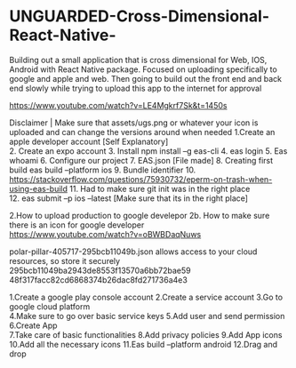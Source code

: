# UNGUARDED-Cross-Dimensional-React-Native-
Building out a small application that is cross dimensional for Web, IOS, Android with React Native package. Focused on uploading specifically to google and apple and web. Then going to build out the front end and back end slowly while trying to upload this app to the internet for approval

 
https://www.youtube.com/watch?v=LE4Mgkrf7Sk&t=1450s 



Disclaimer | Make sure that assets/ugs.png or whatever your icon is uploaded and can change the versions around when needed 
	1.Create an apple developer account [Self Explanatory]  
	2. Create an expo account 
	3. Install npm install –g eas-cli 
	4. eas login 
	5. Eas whoami 
	6. Configure our project 
	7. EAS.json [File made] 
	8. Creating first build eas build –platform ios 
	9. Bundle identifier 
              10. https://stackoverflow.com/questions/75930732/eperm-on-trash-when-using-eas-build 
	11. Had to make sure git init was in the right place  
	12. eas submit –p ios –latest [Make sure that its in the right place] 
 
2.How to upload production to google develepor 
2b. How to make sure there is an icon for google developer  
https://www.youtube.com/watch?v=oBWBDaqNuws 



polar-pillar-405717-295bcb11049b.json allows access to your cloud resources, so store it securely 
295bcb11049ba2943de8553f13570a6bb72bae59 
48f317facc82cd6868374b26dac8fd271736a4e3 
 
1.Create a google play console account 
2.Create a service account 
3.Go to google cloud platform  
4.Make sure to go over basic service keys 
5.Add user and send permission 
6.Create App  
7.Take care of basic functionalities 
8.Add privacy policies 
9.Add App icons 
10.Add all the necessary icons 
11.Eas build –platform android 
12.Drag and drop
